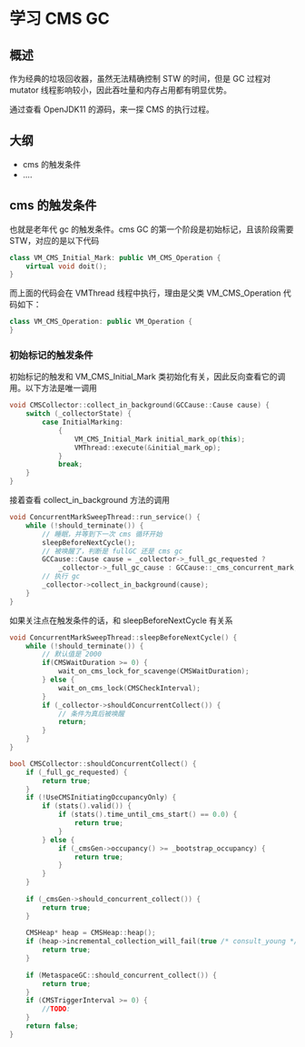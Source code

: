# 学习 CMS GC

## 概述

作为经典的垃圾回收器，虽然无法精确控制 STW 的时间，但是 GC 过程对 mutator 线程影响较小，因此吞吐量和内存占用都有明显优势。

通过查看 OpenJDK11 的源码，来一探 CMS 的执行过程。

## 大纲

- cms 的触发条件
- ....

## cms 的触发条件

也就是老年代 gc 的触发条件。cms GC 的第一个阶段是初始标记，且该阶段需要 STW，对应的是以下代码

```c++
class VM_CMS_Initial_Mark: public VM_CMS_Operation {
    virtual void doit();
}
```

而上面的代码会在 VMThread 线程中执行，理由是父类 VM_CMS_Operation 代码如下：

```c++
class VM_CMS_Operation: public VM_Operation {
}
```

### 初始标记的触发条件

初始标记的触发和 VM_CMS_Initial_Mark 类初始化有关，因此反向查看它的调用。以下方法是唯一调用

```c++
void CMSCollector::collect_in_background(GCCause::Cause cause) {
    switch (_collectorState) {
        case InitialMarking:
            {
                VM_CMS_Initial_Mark initial_mark_op(this);
                VMThread::execute(&initial_mark_op);
            }
            break;
    }
}
```

接着查看 collect_in_background 方法的调用

```c++
void ConcurrentMarkSweepThread::run_service() {
    while (!should_terminate()) {
        // 睡眠，并等到下一次 cms 循环开始
        sleepBeforeNextCycle();
        // 被唤醒了，判断是 fullGC 还是 cms gc
        GCCause::Cause cause = _collector->_full_gc_requested ?
            _collector->_full_gc_cause : GCCause::_cms_concurrent_mark;
        // 执行 gc
        _collector->collect_in_background(cause);   
    }
}
```

如果关注点在触发条件的话，和 sleepBeforeNextCycle 有关系

```c++
void ConcurrentMarkSweepThread::sleepBeforeNextCycle() {
    while (!should_terminate()) {
        // 默认值是 2000
        if(CMSWaitDuration >= 0) {
            wait_on_cms_lock_for_scavenge(CMSWaitDuration);
        } else {
            wait_on_cms_lock(CMSCheckInterval);
        }
        if (_collector->shouldConcurrentCollect()) {
            // 条件为真后被唤醒
            return;
        }
    }   
}
```

```c++
bool CMSCollector::shouldConcurrentCollect() {
    if (_full_gc_requested) {
        return true;
    }
    if (!UseCMSInitiatingOccupancyOnly) {
        if (stats().valid()) {
            if (stats().time_until_cms_start() == 0.0) {
                return true;
            }
        } else {
            if (_cmsGen->occupancy() >= _bootstrap_occupancy) {
                return true;
            }
        }
    }
    
    if (_cmsGen->should_concurrent_collect()) {
        return true;
    }
    
    CMSHeap* heap = CMSHeap::heap();
    if (heap->incremental_collection_will_fail(true /* consult_young */)) {
        return true;
    }
    
    if (MetaspaceGC::should_concurrent_collect()) {
        return true;
    }
    if (CMSTriggerInterval >= 0) {
        //TODO:
    }
    return false;
}
```